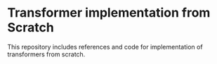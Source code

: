 # Transformer implementation from Scratch

This repository includes references and code for implementation of transformers from scratch.
